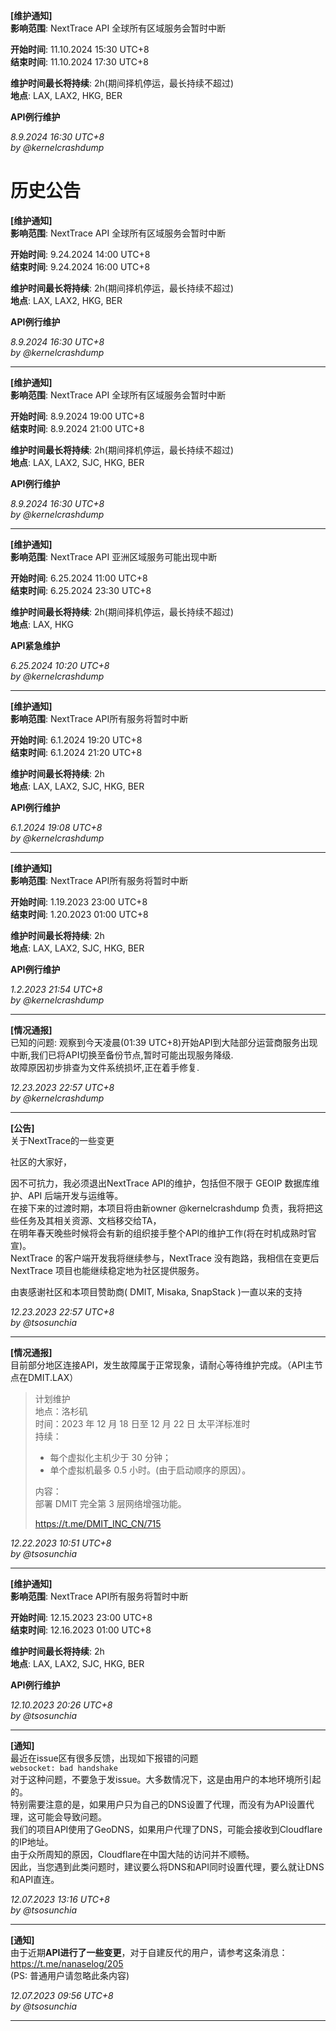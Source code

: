 **[维护通知]**  
**影响范围**: NextTrace API 全球所有区域服务会暂时中断

**开始时间**: 11.10.2024 15:30 UTC+8  
**结束时间**: 11.10.2024 17:30 UTC+8

**维护时间最长将持续**: 2h(期间择机停运，最长持续不超过)  
**地点**: LAX, LAX2, HKG, BER

**API例行维护**

_8.9.2024 16:30 UTC+8_  
_by @kernelcrashdump_  

# 历史公告

**[维护通知]**  
**影响范围**: NextTrace API 全球所有区域服务会暂时中断

**开始时间**: 9.24.2024 14:00 UTC+8  
**结束时间**: 9.24.2024 16:00 UTC+8

**维护时间最长将持续**: 2h(期间择机停运，最长持续不超过)  
**地点**: LAX, LAX2, HKG, BER

**API例行维护**

_8.9.2024 16:30 UTC+8_  
_by @kernelcrashdump_  

-----------------

**[维护通知]**  
**影响范围**: NextTrace API 全球所有区域服务会暂时中断

**开始时间**: 8.9.2024 19:00 UTC+8  
**结束时间**: 8.9.2024 21:00 UTC+8

**维护时间最长将持续**: 2h(期间择机停运，最长持续不超过)  
**地点**: LAX, LAX2, SJC, HKG, BER

**API例行维护**

_8.9.2024 16:30 UTC+8_  
_by @kernelcrashdump_  

-----------------

**[维护通知]**  
**影响范围**: NextTrace API 亚洲区域服务可能出现中断

**开始时间**: 6.25.2024 11:00 UTC+8  
**结束时间**: 6.25.2024 23:30 UTC+8

**维护时间最长将持续**: 2h(期间择机停运，最长持续不超过)  
**地点**: LAX, HKG

**API紧急维护**

_6.25.2024 10:20 UTC+8_  
_by @kernelcrashdump_  

-----------------

**[维护通知]**  
**影响范围**: NextTrace API所有服务将暂时中断

**开始时间**: 6.1.2024 19:20 UTC+8  
**结束时间**: 6.1.2024 21:20 UTC+8

**维护时间最长将持续**: 2h  
**地点**: LAX, LAX2, SJC, HKG, BER

**API例行维护**

_6.1.2024 19:08 UTC+8_  
_by @kernelcrashdump_  

-----------------

**[维护通知]**  
**影响范围**: NextTrace API所有服务将暂时中断

**开始时间**: 1.19.2023 23:00 UTC+8  
**结束时间**: 1.20.2023 01:00 UTC+8

**维护时间最长将持续**: 2h  
**地点**: LAX, LAX2, SJC, HKG, BER

**API例行维护**

_1.2.2023 21:54 UTC+8_  
_by @kernelcrashdump_  

-----------------

**[情况通报]**  
已知的问题: 观察到今天凌晨(01:39 UTC+8)开始API到大陆部分运营商服务出现中断,我们已将API切换至备份节点,暂时可能出现服务降级.  
故障原因初步排查为文件系统损坏,正在着手修复.  
  
_12.23.2023 22:57 UTC+8_  
_by @kernelcrashdump_  

-----------------

**[公告]**  
关于NextTrace的一些变更  
  
社区的大家好，  
  
因不可抗力，我必须退出NextTrace API的维护，包括但不限于 GEOIP 数据库维护、API 后端开发与运维等。  
在接下来的过渡时期，本项目将由新owner @kernelcrashdump 负责，我将把这些任务及其相关资源、文档移交给TA，  
在明年春天晚些时候将会有新的组织接手整个API的维护工作(将在时机成熟时官宣)。  
NextTrace 的客户端开发我将继续参与，NextTrace 没有跑路，我相信在变更后 NextTrace 项目也能继续稳定地为社区提供服务。  
  
由衷感谢社区和本项目赞助商( DMIT, Misaka, SnapStack )一直以来的支持  
  
_12.23.2023 22:57 UTC+8_  
_by @tsosunchia_  

-----------------

**[情况通报]**  
目前部分地区连接API，发生故障属于正常现象，请耐心等待维护完成。（API主节点在DMIT.LAX）  
>计划维护  
>地点：洛杉矶  
>时间：2023 年 12 月 18 日至 12 月 22 日 太平洋标准时  
>持续：  
>- 每个虚拟化主机少于 30 分钟；   
>- 单个虚拟机最多 0.5 小时。(由于启动顺序的原因）。  
>  
>内容：   
>部署 DMIT 完全第 3 层网络增强功能。  
>  
>https://t.me/DMIT_INC_CN/715  

_12.22.2023 10:51 UTC+8_  
_by @tsosunchia_

-----------------

**[维护通知]**  
**影响范围**: NextTrace API所有服务将暂时中断

**开始时间**: 12.15.2023 23:00 UTC+8  
**结束时间**: 12.16.2023 01:00 UTC+8

**维护时间最长将持续**: 2h  
**地点**: LAX, LAX2, SJC, HKG, BER

**API例行维护**

_12.10.2023 20:26 UTC+8_  
_by @tsosunchia_  

-----------------

**[通知]**  
最近在issue区有很多反馈，出现如下报错的问题  
`websocket: bad handshake`  
对于这种问题，不要急于发issue。大多数情况下，这是由用户的本地环境所引起的。  
特别需要注意的是，如果用户只为自己的DNS设置了代理，而没有为API设置代理，这可能会导致问题。  
我们的项目API使用了GeoDNS，如果用户代理了DNS，可能会接收到Cloudflare的IP地址。  
由于众所周知的原因，Cloudflare在中国大陆的访问并不顺畅。  
因此，当您遇到此类问题时，建议要么将DNS和API同时设置代理，要么就让DNS和API直连。

_12.07.2023 13:16 UTC+8_  
_by @tsosunchia_

-----------------

**[通知]**  
由于近期**API进行了一些变更**，对于自建反代的用户，请参考这条消息：  
https://t.me/nanaselog/205  
(PS: 普通用户请忽略此条内容)

_12.07.2023 09:56 UTC+8_  
_by @tsosunchia_

-----------------

